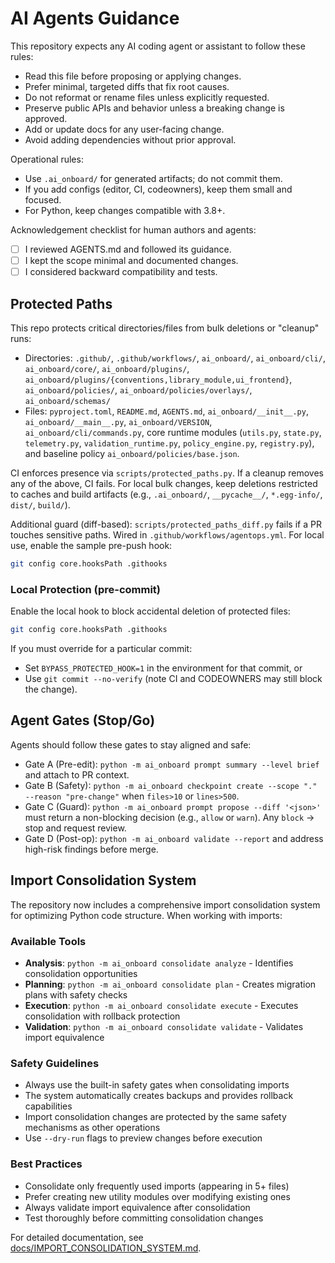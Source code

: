 # AI Agents Guidance

This repository expects any AI coding agent or assistant to follow these rules:

- Read this file before proposing or applying changes.
- Prefer minimal, targeted diffs that fix root causes.
- Do not reformat or rename files unless explicitly requested.
- Preserve public APIs and behavior unless a breaking change is approved.
- Add or update docs for any user-facing change.
- Avoid adding dependencies without prior approval.

Operational rules:

- Use `.ai_onboard/` for generated artifacts; do not commit them.
- If you add configs (editor, CI, codeowners), keep them small and focused.
- For Python, keep changes compatible with 3.8+.

Acknowledgement checklist for human authors and agents:

- [ ] I reviewed AGENTS.md and followed its guidance.
- [ ] I kept the scope minimal and documented changes.
- [ ] I considered backward compatibility and tests.

## Protected Paths

This repo protects critical directories/files from bulk deletions or "cleanup" runs:

- Directories: `.github/`, `.github/workflows/`, `ai_onboard/`, `ai_onboard/cli/`, `ai_onboard/core/`, `ai_onboard/plugins/`, `ai_onboard/plugins/{conventions,library_module,ui_frontend}`, `ai_onboard/policies/`, `ai_onboard/policies/overlays/`, `ai_onboard/schemas/`
- Files: `pyproject.toml`, `README.md`, `AGENTS.md`, `ai_onboard/__init__.py`, `ai_onboard/__main__.py`, `ai_onboard/VERSION`, `ai_onboard/cli/commands.py`, core runtime modules (`utils.py`, `state.py`, `telemetry.py`, `validation_runtime.py`, `policy_engine.py`, `registry.py`), and baseline policy `ai_onboard/policies/base.json`.

CI enforces presence via `scripts/protected_paths.py`. If a cleanup removes any of
the above, CI fails. For local bulk changes, keep deletions restricted to caches
and build artifacts (e.g., `.ai_onboard/`, `__pycache__/`, `*.egg-info/`, `dist/`, `build/`).

Additional guard (diff-based): `scripts/protected_paths_diff.py` fails if a PR touches sensitive paths. Wired in `.github/workflows/agentops.yml`. For local use, enable the sample pre-push hook:

```bash
git config core.hooksPath .githooks
```

### Local Protection (pre-commit)

Enable the local hook to block accidental deletion of protected files:

```bash
git config core.hooksPath .githooks
```

If you must override for a particular commit:

- Set `BYPASS_PROTECTED_HOOK=1` in the environment for that commit, or
- Use `git commit --no-verify` (note CI and CODEOWNERS may still block the change).

## Agent Gates (Stop/Go)

Agents should follow these gates to stay aligned and safe:

- Gate A (Pre-edit): `python -m ai_onboard prompt summary --level brief` and attach to PR context.
- Gate B (Safety): `python -m ai_onboard checkpoint create --scope "." --reason "pre-change"` when `files>10` or `lines>500`.
- Gate C (Guard): `python -m ai_onboard prompt propose --diff '<json>'` must return a non-blocking decision (e.g., `allow` or `warn`). Any `block` → stop and request review.
- Gate D (Post-op): `python -m ai_onboard validate --report` and address high-risk findings before merge.

## Import Consolidation System

The repository now includes a comprehensive import consolidation system for optimizing Python code structure. When working with imports:

### Available Tools

- **Analysis**: `python -m ai_onboard consolidate analyze` - Identifies consolidation opportunities
- **Planning**: `python -m ai_onboard consolidate plan` - Creates migration plans with safety checks
- **Execution**: `python -m ai_onboard consolidate execute` - Executes consolidation with rollback protection
- **Validation**: `python -m ai_onboard consolidate validate` - Validates import equivalence

### Safety Guidelines

- Always use the built-in safety gates when consolidating imports
- The system automatically creates backups and provides rollback capabilities
- Import consolidation changes are protected by the same safety mechanisms as other operations
- Use `--dry-run` flags to preview changes before execution

### Best Practices

- Consolidate only frequently used imports (appearing in 5+ files)
- Prefer creating new utility modules over modifying existing ones
- Always validate import equivalence after consolidation
- Test thoroughly before committing consolidation changes

For detailed documentation, see [docs/IMPORT_CONSOLIDATION_SYSTEM.md](docs/IMPORT_CONSOLIDATION_SYSTEM.md).
